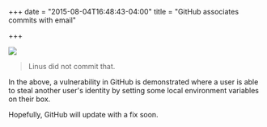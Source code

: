 +++
date = "2015-08-04T16:48:43-04:00"
title = "GitHub associates commits with email"

+++

![](https://s3.amazonaws.com/ejf3-public/hosted_files/ejf_io/dumb_github.png)
> Linus did not commit that.

In the above, a vulnerability in GitHub is demonstrated where a user is able to steal another user's identity by setting some local environment variables on their box.

Hopefully, GitHub will update with a fix soon.
